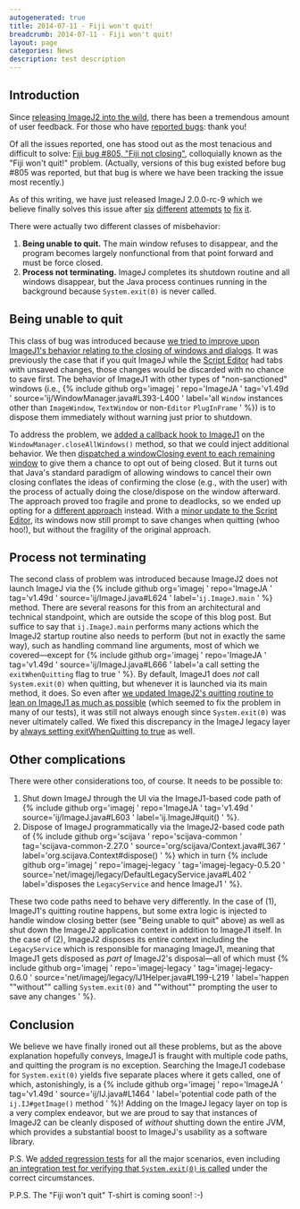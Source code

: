 ```yaml
---
autogenerated: true
title: 2014-07-11 - Fiji won't quit!
breadcrumb: 2014-07-11 - Fiji won't quit!
layout: page
categories: News
description: test description
---
```


Introduction
------------

Since [releasing ImageJ2 into the wild](2014-06-04_-_ImageJ_2.0.0_release_candidate ), there has been a tremendous amount of user feedback. For those who have [reported bugs](Report_a_Bug ): thank you!

Of all the issues reported, one has stood out as the most tenacious and difficult to solve: [Fiji bug \#805, "Fiji not closing"](https://fiji.sc/bugzilla/show_bug.cgi?id=805), colloquially known as the "Fiji won't quit!" problem. (Actually, versions of this bug existed before bug \#805 was reported, but that bug is where we have been tracking the issue most recently.)

As of this writing, we have just released ImageJ 2.0.0-rc-9 which we believe finally solves this issue after [six](https://github.com/imagej/imagej-legacy/commit/f2ba2b2645fe6aa5f0a0b5591defd37881dba31f) [different](https://github.com/imagej/imagej-legacy/commit/c441b81ac5b830ee8752038b3d9d86858b552634) [attempts](https://github.com/imagej/imagej-legacy/commit/8af9bfc4a0010374fa2390041c3735a7bbcc7e6f) [to](https://github.com/imagej/imagej-legacy/commit/62259dab7bbe70064ccaed621ac3940ffc6aaf61) [fix](https://github.com/imagej/imagej-legacy/commit/fe237a23fbde86171b8d574bdeb9c34a397dcfff) [it](https://github.com/imagej/imagej-legacy/commit/1f9b76f270e08a9c50abaf09c5938c4e08733892).

There were actually two different classes of misbehavior:

1.  **Being unable to quit.** The main window refuses to disappear, and the program becomes largely nonfunctional from that point forward and must be force closed.
2.  **Process not terminating.** ImageJ completes its shutdown routine and all windows disappear, but the Java process continues running in the background because `System.exit(0)` is never called.

Being unable to quit
--------------------

This class of bug was introduced because [we tried to improve upon ImageJ1's behavior relating to the closing of windows and dialogs](https://github.com/imagej/imagej-legacy/commit/11fa5cb86112ae381448bf15a40fa29aeb32d553). It was previously the case that if you quit ImageJ while the [Script Editor](Script_Editor ) had tabs with unsaved changes, those changes would be discarded with no chance to save first. The behavior of ImageJ1 with other types of "non-sanctioned" windows (i.e., {% include github org='imagej ' repo='ImageJA ' tag='v1.49d ' source='ij/WindowManager.java\#L393-L400 ' label='all `Window` instances other than `ImageWindow`, `TextWindow` or non-`Editor` `PlugInFrame` ' %}) is to dispose them immediately without warning just prior to shutdown.

To address the problem, we [added a callback hook to ImageJ1](https://github.com/imagej/ij1-patcher/commit/7b202c6c826e870c23a1fb0b91ebb86c217c133c) on the `WindowManager.closeAllWindows()` method, so that we could inject additional behavior. We then [dispatched a windowClosing event to each remaining window](https://github.com/imagej/imagej-legacy/commit/11fa5cb86112ae381448bf15a40fa29aeb32d553#diff-fb9b7c8be0fd7333a89ddb85e48390e5R508) to give them a chance to opt out of being closed. But it turns out that Java's standard paradigm of allowing windows to cancel their own closing conflates the ideas of confirming the close (e.g., with the user) with the process of actually doing the close/dispose on the window afterward. The approach proved too fragile and prone to deadlocks, so we ended up opting for a [different approach](https://github.com/imagej/imagej-legacy/commit/a1b3987e0302c270f80b0847ce86ca1ce1dd6861) instead. With a [minor update to the Script Editor](https://github.com/imagej/imagej-ui-swing/commit/b830cf749115065407564e3c5a65dae3ec74ab09), its windows now still prompt to save changes when quitting (whoo hoo!), but without the fragility of the original approach.

Process not terminating
-----------------------

The second class of problem was introduced because ImageJ2 does not launch ImageJ via the {% include github org='imagej ' repo='ImageJA ' tag='v1.49d ' source='ij/ImageJ.java\#L624 ' label='`ij.ImageJ.main` ' %} method. There are several reasons for this from an architectural and technical standpoint, which are outside the scope of this blog post. But suffice to say that `ij.ImageJ.main` performs many actions which the ImageJ2 startup routine also needs to perform (but not in exactly the same way), such as handling command line arguments, most of which we covered—except for {% include github org='imagej ' repo='ImageJA ' tag='v1.49d ' source='ij/ImageJ.java\#L666 ' label='a call setting the `exitWhenQuitting` flag to true ' %}. By default, ImageJ1 does *not* call `System.exit(0)` when quitting, but whenever it is launched via its main method, it does. So even after [we updated ImageJ2's quitting routine to lean on ImageJ1 as much as possible](https://github.com/imagej/imagej-legacy/commit/428b93d7420649f843128fb9a992f53579105d39) (which seemed to fix the problem in many of our tests), it was still not always enough since `System.exit(0)` was never ultimately called. We fixed this discrepancy in the ImageJ legacy layer by [always setting exitWhenQuitting to true](https://github.com/imagej/imagej-legacy/commit/fe237a23fbde86171b8d574bdeb9c34a397dcfff) as well.

Other complications
-------------------

There were other considerations too, of course. It needs to be possible to:

1.  Shut down ImageJ through the UI via the ImageJ1-based code path of {% include github org='imagej ' repo='ImageJA ' tag='v1.49d ' source='ij/ImageJ.java\#L603 ' label='ij.ImageJ\#quit() ' %}.
2.  Dispose of ImageJ programmatically via the ImageJ2-based code path of {% include github org='scijava ' repo='scijava-common ' tag='scijava-common-2.27.0 ' source='org/scijava/Context.java\#L367 ' label='org.scijava.Context\#dispose() ' %} which in turn {% include github org='imagej ' repo='imagej-legacy ' tag='imagej-legacy-0.5.20 ' source='net/imagej/legacy/DefaultLegacyService.java\#L402 ' label='disposes the `LegacyService` and hence ImageJ1 ' %}.

These two code paths need to behave very differently. In the case of (1), ImageJ1's quitting routine happens, but some extra logic is injected to handle window closing better (see "Being unable to quit" above) as well as shut down the ImageJ2 application context in addition to ImageJ1 itself. In the case of (2), ImageJ2 disposes its entire context including the `LegacyService` which is responsible for managing ImageJ1, meaning that ImageJ1 gets disposed as *part of* ImageJ2's disposal—all of which must {% include github org='imagej ' repo='imagej-legacy ' tag='imagej-legacy-0.6.0 ' source='net/imagej/legacy/IJ1Helper.java\#L199-L219 ' label='happen ""without"" calling `System.exit(0)` and ""without"" prompting the user to save any changes ' %}.

Conclusion
----------

We believe we have finally ironed out all these problems, but as the above explanation hopefully conveys, ImageJ1 is fraught with multiple code paths, and quitting the program is no exception. Searching the ImageJ1 codebase for `System.exit(0)` yields five separate places where it gets called, one of which, astonishingly, is a {% include github org='imagej ' repo='ImageJA ' tag='v1.49d ' source='ij/IJ.java\#L1464 ' label='potential code path of the `ij.IJ#getImage()` method ' %}! Adding on the ImageJ legacy layer on top is a very complex endeavor, but we are proud to say that instances of ImageJ2 can be cleanly disposed of *without* shutting down the entire JVM, which provides a substantial boost to ImageJ's usability as a software library.

P.S. We [added regression tests](https://github.com/imagej/imagej-legacy/commit/8ead1c0a5eeb1a040d2eb473d8420c695a487709) for all the major scenarios, even including [an integration test for verifying that `System.exit(0)` is called](https://github.com/imagej/imagej-legacy/commit/3dedc32cb4609f2840db65947d6adedbcba29400) under the correct circumstances.

P.P.S. The "Fiji won't quit" T-shirt is coming soon! :-)


